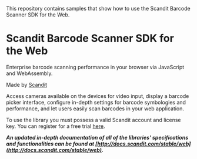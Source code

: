This repository contains samples that show how to use the Scandit Barcode Scanner SDK for the Web.

# Scandit Barcode Scanner SDK for the Web

Enterprise barcode scanning performance in your browser via JavaScript and WebAssembly.

Made by [Scandit](https://www.scandit.com)

Access cameras available on the devices for video input, display a barcode picker interface, configure in-depth settings for barcode symbologies and performance, and let users easily scan barcodes in your web application.

To use the library you must possess a valid Scandit account and license key. You can register for a free trial [here](https://ssl.scandit.com/customers/new?p=test&source=websdk).

**_An updated in-depth documentation of all of the libraries' specifications and functionalities can be found at [http://docs.scandit.com/stable/web](http://docs.scandit.com/stable/web)._**

